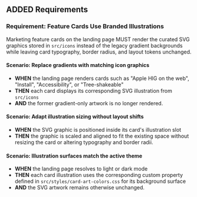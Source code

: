 ## ADDED Requirements
### Requirement: Feature Cards Use Branded Illustrations
Marketing feature cards on the landing page MUST render the curated SVG graphics stored in `src/icons` instead of the legacy gradient backgrounds while leaving card typography, border radius, and layout tokens unchanged.

#### Scenario: Replace gradients with matching icon graphics
- **WHEN** the landing page renders cards such as "Apple HIG on the web", "Install", "Accessibility", or "Tree-shakeable"
- **THEN** each card displays its corresponding SVG illustration from `src/icons`
- **AND** the former gradient-only artwork is no longer rendered.

#### Scenario: Adapt illustration sizing without layout shifts
- **WHEN** the SVG graphic is positioned inside its card's illustration slot
- **THEN** the graphic is scaled and aligned to fit the existing space without resizing the card or altering typography and border radii.

#### Scenario: Illustration surfaces match the active theme
- **WHEN** the landing page resolves to light or dark mode
- **THEN** each card illustration uses the corresponding custom property defined in `src/styles/card-art-colors.css` for its background surface
- **AND** the SVG artwork remains otherwise unchanged.

